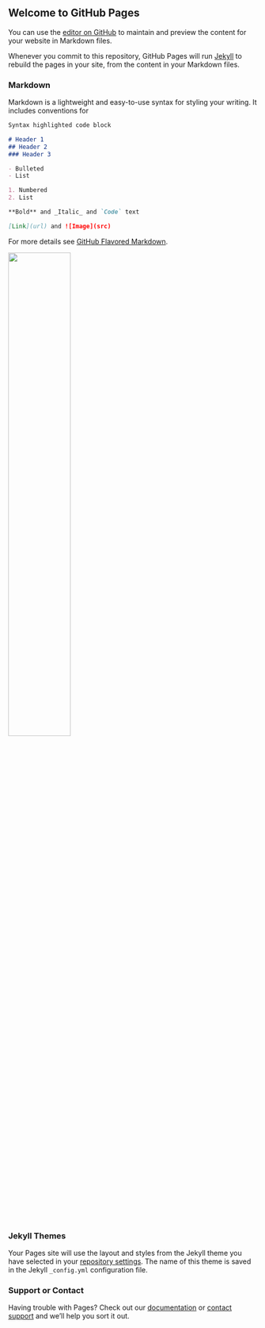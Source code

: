 ## Welcome to GitHub Pages

You can use the [editor on GitHub](https://github.com/commentatorkaku/covid19-prediction/edit/master/README.md) to maintain and preview the content for your website in Markdown files.

Whenever you commit to this repository, GitHub Pages will run [Jekyll](https://jekyllrb.com/) to rebuild the pages in your site, from the content in your Markdown files.

### Markdown

Markdown is a lightweight and easy-to-use syntax for styling your writing. It includes conventions for

```markdown
Syntax highlighted code block

# Header 1
## Header 2
### Header 3

- Bulleted
- List

1. Numbered
2. List

**Bold** and _Italic_ and `Code` text

[Link](url) and ![Image](src)
```

For more details see [GitHub Flavored Markdown](https://guides.github.com/features/mastering-markdown/).

[<img src="https://gifs.com/gif/host-a-static-website-for-free-on-github-mOmp0A?muted=false" width="50%">](https://youtube.com/watch?v=M5mg0r4ajt4)
### Jekyll Themes

Your Pages site will use the layout and styles from the Jekyll theme you have selected in your [repository settings](https://github.com/commentatorkaku/covid19-prediction/settings). The name of this theme is saved in the Jekyll `_config.yml` configuration file.

### Support or Contact

Having trouble with Pages? Check out our [documentation](https://help.github.com/categories/github-pages-basics/) or [contact support](https://github.com/contact) and we’ll help you sort it out.
